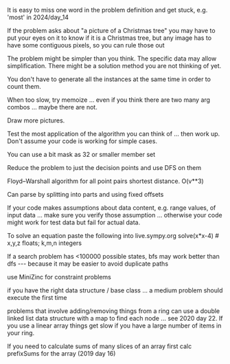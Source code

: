 It is easy to miss one word in the problem definition and get stuck, e.g. 'most' in 2024/day_14

If the problem asks about "a picture of a Christmas tree" you may have to put your eyes on it to know if it is a Christmas tree,
but any image has to have some contiguous pixels, so you can rule those out

The problem might be simpler than you think. The specific data may allow simplification. There might be a solution method you are not thinking of yet.

You don't have to generate all the instances at the same time in order to count them.

When too slow, try memoize ... even if you think there are two many arg combos ... maybe there are not.

Draw more pictures.

Test the most application of the algorithm you can think of ... then work up. Don't assume your code is working for simple cases.

You can use a bit mask as 32 or smaller member set

Reduce the problem to just the decision points and use DFS on them

Floyd–Warshall algorithm for all point pairs shortest distance. O(v**3)

Can parse by splitting into parts and using fixed offsets

If your code makes assumptions about data content, e.g. range values, of input data ... make sure you verify those assumption ... otherwise your code might work for test data but fail for actual data.

To solve an equation paste the following into live.sympy.org
solve(x*x-4)   # x,y,z floats; k,m,n integers

If a search problem has <100000 possible states, bfs may work better than dfs --- because it may be easier to avoid duplicate paths

use MiniZinc for constraint problems

if you have the right data structure / base class ... a medium problem should execute the first time

problems that involve adding/removing things from a ring can use a double linked list data structure
with a map to find each node ... see 2020 day 22. If you use a linear array things get slow if you have 
a large number of items in your ring.

If you need to calculate sums of many slices of an array first calc prefixSums for the array (2019 day 16)